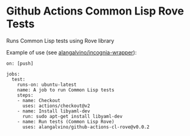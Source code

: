 # Github Actions Common Lisp Rove Tests

Runs Common Lisp tests using Rove library


Example of use (see [alangalvino/incognia-wrapper](https://github.com/alangalvino/incognia-wrapper)):

```
on: [push]

jobs:
  test:
    runs-on: ubuntu-latest
    name: A job to run Common Lisp tests
    steps:
    - name: Checkout
      uses: actions/checkout@v2
    - name: Install libyaml-dev
      run: sudo apt-get install libyaml-dev
    - name: Run tests (Common Lisp Rove)
      uses: alangalvino/github-actions-cl-rove@v0.0.2
```

